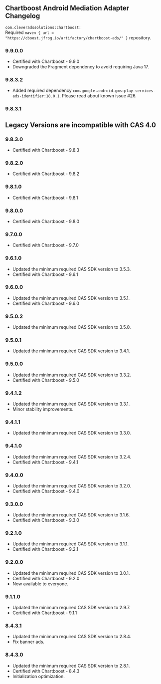 ## Chartboost Android Mediation Adapter Changelog
`com.cleveradssolutions:chartboost:`  
Required `maven { url = "https://cboost.jfrog.io/artifactory/chartboost-ads/" }` repository.  


### 9.9.0.0
- Certified with Chartboost - 9.9.0
- Downgraded the Fragment dependency to avoid requiring Java 17.

### 9.8.3.2
- Added required dependency `com.google.android.gms:play-services-ads-identifier:18.0.1`.
Please read about known issue #26.

### 9.8.3.1

## Legacy Versions are incompatible with CAS 4.0

### 9.8.3.0
- Certified with Chartboost - 9.8.3

### 9.8.2.0
- Certified with Chartboost - 9.8.2

### 9.8.1.0
- Certified with Chartboost - 9.8.1

### 9.8.0.0
- Certified with Chartboost - 9.8.0

### 9.7.0.0
- Certified with Chartboost - 9.7.0

### 9.6.1.0
- Updated the minimum required CAS SDK version to 3.5.3.
- Certified with Chartboost - 9.6.1

### 9.6.0.0
- Updated the minimum required CAS SDK version to 3.5.1.
- Certified with Chartboost - 9.6.0

### 9.5.0.2
- Updated the minimum required CAS SDK version to 3.5.0.

### 9.5.0.1
- Updated the minimum required CAS SDK version to 3.4.1.

### 9.5.0.0
- Updated the minimum required CAS SDK version to 3.3.2.
- Certified with Chartboost - 9.5.0

### 9.4.1.2
- Updated the minimum required CAS SDK version to 3.3.1.
- Minor stability improvements.

### 9.4.1.1
- Updated the minimum required CAS SDK version to 3.3.0.

### 9.4.1.0
- Updated the minimum required CAS SDK version to 3.2.4.
- Certified with Chartboost - 9.4.1

### 9.4.0.0
- Updated the minimum required CAS SDK version to 3.2.0.
- Certified with Chartboost - 9.4.0

### 9.3.0.0
- Updated the minimum required CAS SDK version to 3.1.6.
- Certified with Chartboost - 9.3.0

### 9.2.1.0
- Updated the minimum required CAS SDK version to 3.1.1.
- Certified with Chartboost - 9.2.1

### 9.2.0.0
- Updated the minimum required CAS SDK version to 3.0.1.
- Certified with Chartboost - 9.2.0
- Now available to everyone.

### 9.1.1.0
- Updated the minimum required CAS SDK version to 2.9.7.
- Certified with Chartboost - 9.1.1

### 8.4.3.1
- Updated the minimum required CAS SDK version to 2.8.4.
- Fix banner ads.

### 8.4.3.0
- Updated the minimum required CAS SDK version to 2.8.1.
- Certified with Chartboost - 8.4.3
- Initialization optimization.
